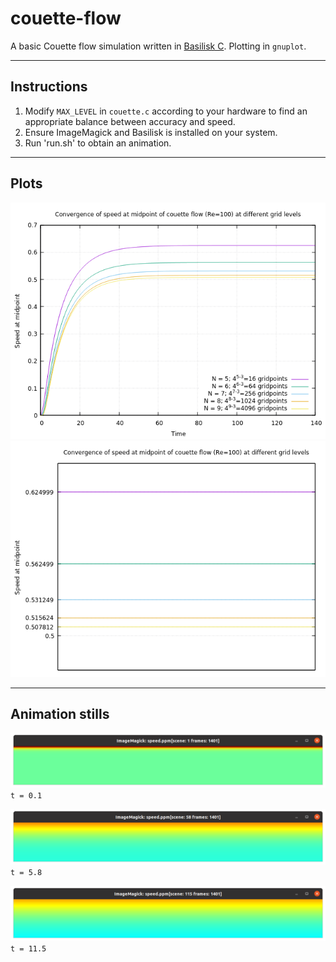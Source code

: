 # couette-flow

A basic Couette flow simulation written in [Basilisk C](http://basilisk.fr/). Plotting in `gnuplot`.

---

## Instructions

1. Modify `MAX_LEVEL` in `couette.c` according to your hardware to find an appropriate balance between accuracy and speed.
2. Ensure ImageMagick and Basilisk is installed on your system.
3. Run 'run.sh' to obtain an animation.

---

## Plots

![Plot of convergence of speed at midpoint of couette flow (Re=100) at different grid levels](plot1.png)
![Detail plot of convergence of speed at midpoint of couette flow (Re=100) at different grid levels](plot2.png)

---

## Animation stills

![t=0.1](1.png)
`t = 0.1`

![t=5.8](2.png)
`t = 5.8`

![t=11.5](3.png)
`t = 11.5`
